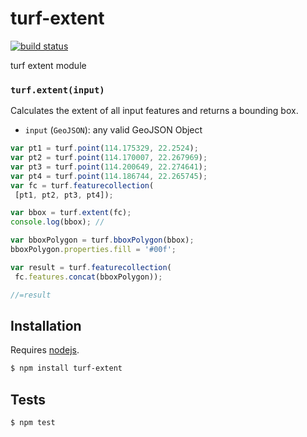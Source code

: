 # turf-extent

[![build status](https://secure.travis-ci.org/turfjs/turf-extent.png)](http://travis-ci.org/turfjs/turf-extent)

turf extent module


### `turf.extent(input)`

Calculates the extent of all input features and returns a bounding box.


* `input` (`GeoJSON`): any valid GeoJSON Object

```js
var pt1 = turf.point(114.175329, 22.2524);
var pt2 = turf.point(114.170007, 22.267969);
var pt3 = turf.point(114.200649, 22.274641);
var pt4 = turf.point(114.186744, 22.265745);
var fc = turf.featurecollection(
 [pt1, pt2, pt3, pt4]);

var bbox = turf.extent(fc);
console.log(bbox); //

var bboxPolygon = turf.bboxPolygon(bbox);
bboxPolygon.properties.fill = '#00f';

var result = turf.featurecollection(
 fc.features.concat(bboxPolygon));

//=result
```

## Installation

Requires [nodejs](http://nodejs.org/).

```sh
$ npm install turf-extent
```

## Tests

```sh
$ npm test
```

